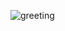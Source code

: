 ![greeting](https://github.com/ildarjans/hexlet-my-first-workflow/actions/workflows/greeting.yml/badge.svg)